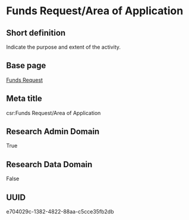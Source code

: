 # Funds Request/Area of Application
## Short definition
Indicate the purpose and extent of the activity.
## Base page
[Funds Request](https://github.com/EuroCRIS/CASRAI-Dictionairies/blob/main/Objects/Funds%20Request.md)
## Meta title
csr:Funds Request/Area of Application
## Research Admin Domain
True
## Research Data Domain
False
## UUID
e704029c-1382-4822-88aa-c5cce35fb2db
